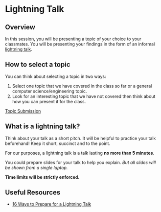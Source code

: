 # Lightning Talk

## Overview

In this session, you will be presenting a topic of your choice to your classmates. You will be presenting your findings in the form of an informal [lightning talk](https://en.wikipedia.org/wiki/Lightning_talk).


## How to select a topic

You can think about selecting a topic in two ways:

1. Select one topic that we have covered in the class so far or a general computer science/engineering topic.
2. Look for an interesting topic that we have not covered then think about how you can present it for the class.

[Topic Submission](https://docs.google.com/spreadsheets/d/1zzJKU689EVcSMt72HUB4RwOcHWSe1lUimZoxtZZ6vik/edit?usp=sharing)


## What is a lightning talk?

Think about your talk as a short pitch. It will be helpful to practice your talk beforehand! Keep it short, succinct and to the point.

For our purposes, a lightning talk is a talk lasting **no more than 5 minutes**.

You could prepare slides for your talk to help you explain. _But all slides will be shown from a single laptop._

**Time limits will be strictly enforced.**


## Useful Resources

- [16 Ways to Prepare for a Lightning Talk](https://www.semrush.com/blog/16-ways-to-prepare-for-a-lightning-talk/)
